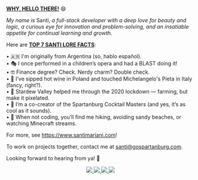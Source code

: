 <b><u>WHY, HELLO THERE!</b></u> 😄

<i>My name is</i> Santi, <i>a full-stack developer with a deep love for beauty and logic, a curious eye for innovation and problem-solving, and an insatiable appetite for continual learning and growth.</i>

Here are <b><u>TOP 7 SANTI LORE FACTS</b></u>:

• 🇦🇷 I'm originally from Argentina (so, hablo español). <br>
• 🎭 I once performed in a children’s opera and had a BLAST doing it! <br>
• 🤓 Finance degree? Check. Nerdy charm? Double check. <br>
• 🍷 I’ve sipped hot wine in Poland and touched Michelangelo's Pieta in Italy (fancy, right?). <br>
• 🐄 Stardew Valley helped me through the 2020 lockdown — farming, but make it pixelated. <br>
• 🍹 I’m a co-creator of the Spartanburg Cocktail Masters (and yes, it’s as cool as it sounds). <br>
• 🥾 When not coding, you’ll find me hiking, avoiding sandy beaches, or watching Minecraft streams. <br>

For more, see https://www.santimariani.com!

To work on projects together, contact me at santi@gospartanburg.com.

Looking forward to hearing from ya! 👋

<p align="center">
  <a href="https://github.com/santimariani">
    <img src="http://github-profile-summary-cards.vercel.app/api/cards/profile-details?username=santimariani&theme=transparent" />
  </a>
  <a href="https://github.com/santimariani">
    <img src="https://github-readme-streak-stats.herokuapp.com/?user=santimariani&hide_border=true&card_width=338&theme=transparent" />
  </a>
  <a href="https://github.com/santimariani">
    <img src="http://github-profile-summary-cards.vercel.app/api/cards/stats?username=santimariani&theme=transparent" />
  </a>
  <a href="https://github.com/santimariani">
    <img src="https://github-readme-stats.vercel.app/api/top-langs/?username=santimariani&langs_count=10&card_width=699&hide_border=true&theme=transparent" />
  </a>
</p>
